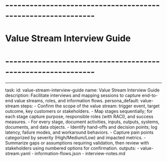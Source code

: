 <!-- Powered by BMAD™ Core -->

# ------------------------------------------------------------

# Value Stream Interview Guide

# ------------------------------------------------------------

---

task:
id: value-stream-interview-guide
name: Value Stream Interview Guide
description: Facilitate interviews and mapping sessions to capture end-to-end value streams, roles, and information flows.
persona_default: value-stream
steps: - Confirm the scope of the value stream: trigger event, target outcome, key customers or stakeholders. - Map stages sequentially; for each stage capture purpose, responsible roles (with RACI), and success measures. - For every stage, document activities, inputs, outputs, systems, documents, and data objects. - Identify hand-offs and decision points; log latency, failure modes, and workaround behaviors. - Capture pain points categorized by severity (High/Medium/Low) and impacted metrics. - Summarize gaps or assumptions requiring validation, then review with stakeholders using numbered options for confirmation.
outputs: - value-stream.yaml - information-flows.json - interview-notes.md
